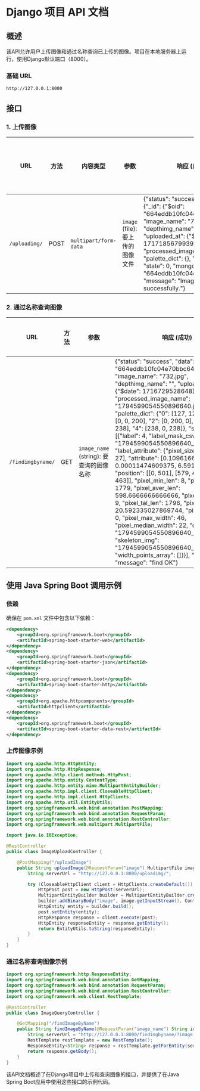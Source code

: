 # Django 项目 API 文档

## 概述
该API允许用户上传图像和通过名称查询已上传的图像。项目在本地服务器上运行，使用Django默认端口（8000）。

### 基础 URL
```
http://127.0.0.1:8000
```

## 接口

### 1. 上传图像

| URL           | 方法 | 内容类型              | 参数                             | 响应 (成功)                                                  | 响应 (错误) | 响应 (方法错误) |
| ------------- | ---- | --------------------- | -------------------------------- | ------------------------------------------------------------ | ----------- | --------------- |
| `/uploadimg/` | POST | `multipart/form-data` | `image` (file): 要上传的图像文件 | {"status": "success", "data": {"_id": {"$oid": "664eddb10fc04e70bbc642ec"}, "image_name": "732.jpg", "depthimg_name": "", "uploaded_at": {"$date": 1717185679939}, "processed_image_name": "", "palette_dict": {}, "segments": [], "state": 0, "mongodb_id": "664eddb10fc04e70bbc642ec"}, "message": "Image uploaded successfully."} | `           |                 |

### 2. 通过名称查询图像

| URL               | 方法 | 参数                                    | 响应 (成功)                                                  | 响应 (警告) |
| ----------------- | ---- | --------------------------------------- | ------------------------------------------------------------ | ----------- |
| `/findimgbyname/` | GET  | `image_name` (string): 要查询的图像名称 | {"status": "success", "data": {"_id": {"$oid": "664eddb10fc04e70bbc642ec"}, "image_name": "732.jpg", "depthimg_name": "", "uploaded_at": {"$date": 1716729528648}, "processed_image_name": "1794599054550896640.jpg", "palette_dict": {"0": [127, 127, 127], "1": [0, 0, 200], "2": [0, 200, 0], "3": [0, 238, 238], "4": [238, 0, 238]}, "segments": [{"label": 4, "label_mask_csv": "1794599054550896640_4.csv", "label_attribute": {"pixel_size": [44899, 47, 27], "attribute": [0.10961669921875, 0.00011474609375, 6.591796875e-05], "position": [[0, 501], [579, 449], [634, 463]], "pixel_min_len": 8, "pixel_max_len": 1779, "pixel_aver_len": 598.6666666666666, "pixel_median_len": 9, "pixel_tal_len": 1796, "pixel_aver_width": 20.592335027869744, "pixel_min_width": 0, "pixel_max_width": 46, "pixel_median_width": 22, "distance_img": "1794599054550896640_4_distance.jpg", "skeleton_img": "1794599054550896640_4_skeleton.jpg", "width_points_array": []}}], "state": 1}, "message": "find OK"} |             |

## 使用 Java Spring Boot 调用示例

### 依赖
确保在 `pom.xml` 文件中包含以下依赖：
```xml
<dependency>
    <groupId>org.springframework.boot</groupId>
    <artifactId>spring-boot-starter-web</artifactId>
</dependency>
<dependency>
    <groupId>org.springframework.boot</groupId>
    <artifactId>spring-boot-starter-json</artifactId>
</dependency>
<dependency>
    <groupId>org.springframework.boot</groupId>
    <artifactId>spring-boot-starter-http</artifactId>
</dependency>
<dependency>
    <groupId>org.apache.httpcomponents</groupId>
    <artifactId>httpclient</artifactId>
</dependency>
<dependency>
    <groupId>org.springframework.boot</groupId>
    <artifactId>spring-boot-starter-data-rest</artifactId>
</dependency>
```

### 上传图像示例

```java
import org.apache.http.HttpEntity;
import org.apache.http.HttpResponse;
import org.apache.http.client.methods.HttpPost;
import org.apache.http.entity.ContentType;
import org.apache.http.entity.mime.MultipartEntityBuilder;
import org.apache.http.impl.client.CloseableHttpClient;
import org.apache.http.impl.client.HttpClients;
import org.apache.http.util.EntityUtils;
import org.springframework.web.bind.annotation.PostMapping;
import org.springframework.web.bind.annotation.RequestParam;
import org.springframework.web.bind.annotation.RestController;
import org.springframework.web.multipart.MultipartFile;

import java.io.IOException;

@RestController
public class ImageUploadController {

    @PostMapping("/uploadImage")
    public String uploadImage(@RequestParam("image") MultipartFile image) throws IOException {
        String serverUrl = "http://127.0.0.1:8000/uploadimg/";

        try (CloseableHttpClient client = HttpClients.createDefault()) {
            HttpPost post = new HttpPost(serverUrl);
            MultipartEntityBuilder builder = MultipartEntityBuilder.create();
            builder.addBinaryBody("image", image.getInputStream(), ContentType.MULTIPART_FORM_DATA, image.getOriginalFilename());
            HttpEntity entity = builder.build();
            post.setEntity(entity);
            HttpResponse response = client.execute(post);
            HttpEntity responseEntity = response.getEntity();
            return EntityUtils.toString(responseEntity);
        }
    }
}
```

### 通过名称查询图像示例

```java
import org.springframework.http.ResponseEntity;
import org.springframework.web.bind.annotation.GetMapping;
import org.springframework.web.bind.annotation.RequestParam;
import org.springframework.web.bind.annotation.RestController;
import org.springframework.web.client.RestTemplate;

@RestController
public class ImageQueryController {

    @GetMapping("/findImageByName")
    public String findImageByName(@RequestParam("image_name") String imageName) {
        String serverUrl = "http://127.0.0.1:8000/findimgbyname/?image_name=" + imageName;
        RestTemplate restTemplate = new RestTemplate();
        ResponseEntity<String> response = restTemplate.getForEntity(serverUrl, String.class);
        return response.getBody();
    }
}
```

该API文档概述了在Django项目中上传和查询图像的接口，并提供了在Java Spring Boot应用中使用这些接口的示例代码。